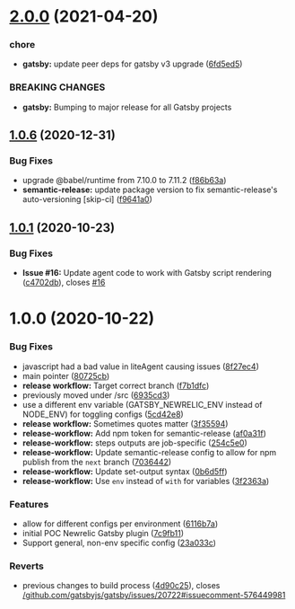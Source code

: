 # [2.0.0](https://github.com/newrelic/gatsby-plugin-newrelic/compare/v1.0.6...v2.0.0) (2021-04-20)


### chore

* **gatsby:** update peer deps for gatsby v3 upgrade ([6fd5ed5](https://github.com/newrelic/gatsby-plugin-newrelic/commit/6fd5ed5ed3f4ef395cbff91a75a4838c266b29d6))


### BREAKING CHANGES

* **gatsby:** Bumping to major release for all Gatsby projects

## [1.0.6](https://github.com/newrelic/gatsby-plugin-newrelic/compare/v1.0.5...v1.0.6) (2020-12-31)


### Bug Fixes

* upgrade @babel/runtime from 7.10.0 to 7.11.2 ([f86b63a](https://github.com/newrelic/gatsby-plugin-newrelic/commit/f86b63a8674b65ac2edef921f85b140d7fab4f88))
* **semantic-release:** update package version to fix semantic-release's auto-versioning [skip-ci] ([f9641a0](https://github.com/newrelic/gatsby-plugin-newrelic/commit/f9641a0734571bc04c8b0c245f27e6e7d00092e5))

## [1.0.1](https://github.com/newrelic/gatsby-plugin-newrelic/compare/v1.0.0...v1.0.1) (2020-10-23)


### Bug Fixes

* **Issue #16:** Update agent code to work with Gatsby script rendering ([c4702db](https://github.com/newrelic/gatsby-plugin-newrelic/commit/c4702db15f06f8e48b36f2a330712a0bf4043f9f)), closes [#16](https://github.com/newrelic/gatsby-plugin-newrelic/issues/16)

# 1.0.0 (2020-10-22)


### Bug Fixes

* javascript had a bad value in liteAgent causing issues ([8f27ec4](https://github.com/newrelic/gatsby-plugin-newrelic/commit/8f27ec456d5732970a16fb32d585b6c2d0c68cfd))
* main pointer ([80725cb](https://github.com/newrelic/gatsby-plugin-newrelic/commit/80725cb251af2b6f93746ce819fc90fad5583607))
* **release workflow:** Target correct branch ([f7b1dfc](https://github.com/newrelic/gatsby-plugin-newrelic/commit/f7b1dfc21abb96f688506c1f7d2ebcc288bd69c8))
* previously moved under /src ([6935cd3](https://github.com/newrelic/gatsby-plugin-newrelic/commit/6935cd368a7f75dd2a31b1b1abb12392b08cb57f))
* use a different env variable (GATSBY_NEWRELIC_ENV instead of NODE_ENV) for toggling configs ([5cd42e8](https://github.com/newrelic/gatsby-plugin-newrelic/commit/5cd42e832f0588764dc332ce7ebd05794de5106a))
* **release workflow:** Sometimes quotes matter ([3f35594](https://github.com/newrelic/gatsby-plugin-newrelic/commit/3f35594823739990dc5c9ea3d57a9bc92c19de63))
* **release-workflow:** Add npm token for semantic-release ([af0a31f](https://github.com/newrelic/gatsby-plugin-newrelic/commit/af0a31f9e2566bd048968c7d25aa46df504987b7))
* **release-workflow:** steps outputs are job-specific ([254c5e0](https://github.com/newrelic/gatsby-plugin-newrelic/commit/254c5e0962597cfc2c14fa969a503bf43646dbf2))
* **release-workflow:** Update semantic-release config to allow for npm publish from the `next` branch ([7036442](https://github.com/newrelic/gatsby-plugin-newrelic/commit/70364425a00e6db9f37d4e2ae4743fc386ee7700))
* **release-workflow:** Update set-output syntax ([0b6d5ff](https://github.com/newrelic/gatsby-plugin-newrelic/commit/0b6d5ff8283067c0211b978eee58d8e58a7a5556))
* **release-workflow:** Use `env` instead of `with` for variables ([3f2363a](https://github.com/newrelic/gatsby-plugin-newrelic/commit/3f2363a60568e0935224de0c31b60ab4310b7ab9))


### Features

* allow for different configs per environment ([6116b7a](https://github.com/newrelic/gatsby-plugin-newrelic/commit/6116b7a127d3a11dda203b9fcbf9d88640495f81))
* initial POC Newrelic Gatsby plugin ([7c9fb11](https://github.com/newrelic/gatsby-plugin-newrelic/commit/7c9fb11c9aaaa0245dfd346d44c2ad27023bab6f))
* Support general, non-env specific config ([23a033c](https://github.com/newrelic/gatsby-plugin-newrelic/commit/23a033c0c8846c872c9c75e5cd456f434991718f))


### Reverts

* previous changes to build process ([4d90c25](https://github.com/newrelic/gatsby-plugin-newrelic/commit/4d90c25f60d984242be8383622437429b9cf56ae)), closes [/github.com/gatsbyjs/gatsby/issues/20722#issuecomment-576449981](https://github.com//github.com/gatsbyjs/gatsby/issues/20722/issues/issuecomment-576449981)
